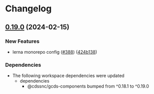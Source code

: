 # Changelog

## [0.19.0](https://github.com/cds-snc/gcds-components/compare/gcds-components-react-v0.18.1...gcds-components-react-v0.19.0) (2024-02-15)


### New Features

* lerna monorepo config ([#388](https://github.com/cds-snc/gcds-components/issues/388)) ([424b138](https://github.com/cds-snc/gcds-components/commit/424b138d6ebf8e3df77b2e265ff386bf1e39d7cf))


### Dependencies

* The following workspace dependencies were updated
  * dependencies
    * @cdssnc/gcds-components bumped from ^0.18.1 to ^0.19.0
